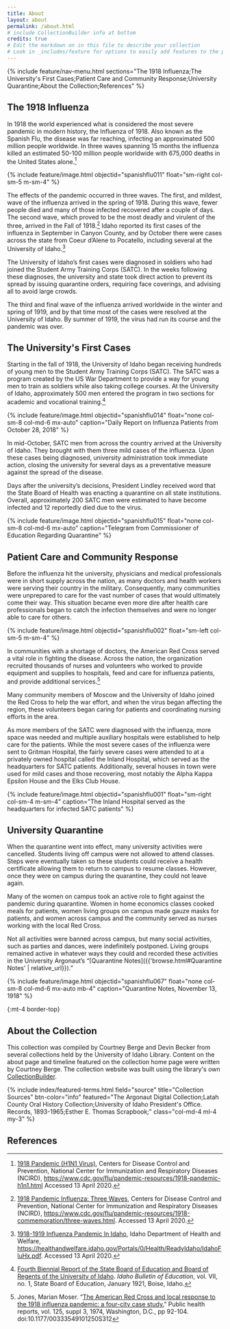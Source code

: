 ```yaml
---
title: About
layout: about
permalink: /about.html
# include CollectionBuilder info at bottom
credits: true
# Edit the markdown on in this file to describe your collection
# Look in _includes/feature for options to easily add features to the page
---
```


{% include feature/nav-menu.html sections="The 1918 Influenza;The University's First Cases;Patient Care and Community Response;University Quarantine;About the Collection;References" %}

## The 1918 Influenza 

In 1918 the world experienced what is considered the most severe pandemic in modern history, the Influenza of 1918. 
Also known as the Spanish Flu, the disease was far reaching, infecting an approximated 500 million people worldwide. 
In three waves spanning 15 months the influenza killed an estimated 50-100 million people worldwide with 675,000 deaths in the United States alone.[^1]

{% include feature/image.html objectid="spanishflu011" float="sm-right col-sm-5 m-sm-4" %}

The effects of the pandemic occurred in three waves. The first, and mildest, wave of the influenza arrived in the spring of 1918. During this wave, fewer people died and many of those infected recovered after a couple of days. The second wave, which proved to be the most deadly and virulent of the three, arrived in the Fall of 1918.[^2] 
Idaho reported its first cases of the influenza in September in Canyon County, and by October there were cases across the state from Coeur d’Alene to Pocatello, including several at the University of Idaho.[^3]

The University of Idaho’s first cases were diagnosed in soldiers who had joined the Student Army Training Corps (SATC). In the weeks following these diagnoses, the university and state took direct action to prevent its spread by issuing quarantine orders, requiring face coverings, and advising all to avoid large crowds. 

The third and final wave of the influenza arrived worldwide in the winter and spring of 1919, and by that time most of the cases were resolved at the University of Idaho. By summer of 1919, the virus had run its course and the pandemic was over. 

## The University's First Cases

Starting in the fall of 1918, the University of Idaho began receiving hundreds of young men to the Student Army Training Corps (SATC). The SATC was a program created by the US War Department to provide a way for young men to train as soldiers while also taking college courses. At the University of Idaho, approximately 500 men entered the program in two sections for academic and vocational training.[^4]

{% include feature/image.html objectid="spanishflu014" float="none col-sm-8 col-md-6 mx-auto" caption="Daily Report on Influenza Patients from October 28, 2018" %}

In mid-October, SATC men from across the country arrived at the University of Idaho. They brought with them three mild cases of the influenza. Upon these cases being diagnosed, university administration took immediate action, closing the university for several days as a preventative measure against the spread of the disease. 

Days after the university’s decisions, President Lindley received word that the State Board of Health was enacting a quarantine on all state institutions. Overall, approximately 200 SATC men were estimated to have become infected and 12 reportedly died due to the virus. 

{% include feature/image.html objectid="spanishflu015" float="none col-sm-8 col-md-6 mx-auto" caption="Telegram from Commissioner of Education Regarding Quarantine"  %}

## Patient Care and Community Response

Before the influenza hit the university, physicians and medical professionals were in short supply across the nation, as many doctors and health workers were serving their country in the military. Consequently, many communities were unprepared to care for the vast number of cases that would ultimately come their way. This situation became even more dire after health care professionals began to catch the infection themselves and were no longer able to care for others.

{% include feature/image.html objectid="spanishflu002" float="sm-left col-sm-5 m-sm-4" %}

In communities with a shortage of doctors, the American Red Cross served a vital role in fighting the disease. 
Across the nation, the organization recruited thousands of nurses and volunteers who worked to provide equipment and supplies to hospitals, feed and care for influenza patients, and provide additional services.[^5] 

Many community members of Moscow and the University of Idaho joined the Red Cross to help the war effort, and when the virus began affecting the region, these volunteers began caring for patients and coordinating nursing efforts in the area.
 
As more members of the SATC were diagnosed with the influenza, more space was needed and multiple auxiliary hospitals were established to help care for the patients. While the most severe cases of the influenza were sent to Gritman Hospital, the fairly severe cases were attended to at a privately owned hospital called the Inland Hospital, which served as the headquarters for SATC patients. Additionally, several houses in town were used for mild cases and those recovering, most notably the Alpha Kappa Epsilon House and the Elks Club House.

{% include feature/image.html objectid="spanishflu001" float="sm-right col-sm-4 m-sm-4" caption="The Inland Hospital served as the headquarters for infected SATC patients"  %}

## University Quarantine

When the quarantine went into effect, many university activities were cancelled. Students living off campus were not allowed to attend classes. Steps were eventually taken so these students could receive a health certificate allowing them to return to campus to resume classes. However, once they were on campus during the quarantine, they could not leave again.

Many of the women on campus took an active role to fight against the pandemic during quarantine. Women in home economics classes cooked meals for patients, women living groups on campus made gauze masks for patients, and women across campus and the community served as nurses working with the local Red Cross.

Not all activities were banned across campus, but many social activities, such as parties and dances, were indefinitely postponed. Living groups remained active in whatever ways they could and recorded these activities in the University Argonaut’s “[Quarantine Notes]({{'browse.html#Quarantine Notes' | relative_url}}).” 

{% include feature/image.html objectid="spanishflu067" float="none col-sm-8 col-md-6 mx-auto mb-4"  caption="Quarantine Notes, November 13, 1918"  %}

{:mt-4 border-top}
## About the Collection

This collection was compiled by Courtney Berge and Devin Becker from several collections held by the University of Idaho Library. Content on the about page and timeline featured on the collection home page were written by Courtney Berge. The collection website was built using the library's own [CollectionBuilder](https://collectionbuilder.github.io).

{% include index/featured-terms.html field="source" title="Collection Sources" btn-color="info" featured="The Argonaut Digital Collection;Latah County Oral History Collection;University of Idaho President's Office. Records, 1893-1965;Esther E. Thomas Scrapbook;" class="col-md-4 ml-4 my-3" %}

## References

[^1]: [1918 Pandemic (H1N1 Virus)](https://www.cdc.gov/flu/pandemic-resources/1918-pandemic-h1n1.html), Centers for Disease Control and Prevention, National Center for Immunization and Respiratory Diseases (NCIRD), https://www.cdc.gov/flu/pandemic-resources/1918-pandemic-h1n1.html Accessed 13 April 2020.

[^2]: [1918 Pandemic Influenza: Three Waves](https://www.cdc.gov/flu/pandemic-resources/1918-commemoration/three-waves.html), Centers for Disease Control and Prevention, National Center for Immunization and Respiratory Diseases (NCIRD), https://www.cdc.gov/flu/pandemic-resources/1918-commemoration/three-waves.html. Accessed 13 April 2020.

[^3]: [1918-1919 Influenza Pandemic In Idaho](https://healthandwelfare.idaho.gov/Portals/0/Health/ReadyIdaho/IdahoFluHx.pdf), Idaho Department of Health and Welfare, https://healthandwelfare.idaho.gov/Portals/0/Health/ReadyIdaho/IdahoFluHx.pdf. Accessed 13 April 2020.

[^4]: [Fourth Biennial Report of the State Board of Education and Board of Regents of the University of Idaho](http://hdl.handle.net/2027/nyp.33433075985840). *Idaho Bulletin of Education*, vol. VII, no. 1, State Board of Education, January 1921, Boise, Idaho. 

[^5]: Jones, Marian Moser. “[The American Red Cross and local response to the 1918 influenza pandemic: a four-city case study.](https://www.ncbi.nlm.nih.gov/pmc/articles/PMC2862338/)” Public health reports, vol. 125, suppl 3, 1974, Washington, D.C., pp 92-104. doi:10.1177/00333549101250S312
